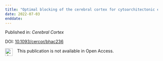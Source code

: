 ```yaml
---
title: "Optimal blocking of the cerebral cortex for cytoarchitectonic examination: a neuronavigation-based approach"
date: 2022-07-03
enddate:
---
```


Published in: *Cerebral Cortex*

DOI: [10.1093/cercor/bhac236](https://doi.org/10.1093/cercor/bhac236)

<img src="https://upload.wikimedia.org/wikipedia/commons/thumb/0/0e/Closed_Access_logo_transparent.svg/1200px-Closed_Access_logo_transparent.svg.png" alt="drawing" width="25" align="left"/> &nbsp;&nbsp;&nbsp;This publication is not available in Open Access.


